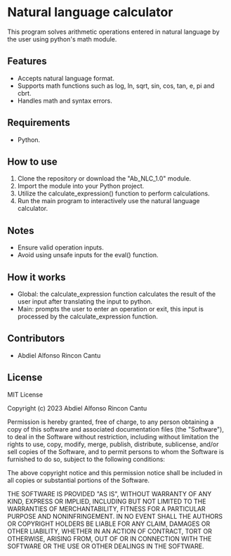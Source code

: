 # Natural language calculator #
This program solves arithmetic operations entered in natural language by the user using python's math module.  

## **Features** ##  
- Accepts natural language format.
- Supports math functions such as log, ln, sqrt, sin, cos, tan, e, pi and cbrt.
- Handles math and syntax errors.

## Requirements ##
- Python.

## **How to use** ##  
1. Clone the repository or download the "Ab_NLC_1.0" module.
2. Import the module into your Python project.
3. Utilize the calculate_expression() function to perform calculations.
4. Run the main program to interactively use the natural language calculator.

## **Notes** ##  
- Ensure valid operation inputs.
- Avoid using unsafe inputs for the eval() function.

## **How it works** ##  
- Global: the calculate_expression function calculates the result of the user input after translating the input to python.
- Main: prompts the user to enter an operation or exit, this input is processed by the calculate_expression function.

## **Contributors** ##  
- Abdiel Alfonso Rincon Cantu

## **License** ##  
MIT License

Copyright (c) 2023 Abdiel Alfonso Rincon Cantu

Permission is hereby granted, free of charge, to any person obtaining a copy
of this software and associated documentation files (the "Software"), to deal
in the Software without restriction, including without limitation the rights
to use, copy, modify, merge, publish, distribute, sublicense, and/or sell
copies of the Software, and to permit persons to whom the Software is
furnished to do so, subject to the following conditions:

The above copyright notice and this permission notice shall be included in all
copies or substantial portions of the Software.

THE SOFTWARE IS PROVIDED "AS IS", WITHOUT WARRANTY OF ANY KIND, EXPRESS OR
IMPLIED, INCLUDING BUT NOT LIMITED TO THE WARRANTIES OF MERCHANTABILITY,
FITNESS FOR A PARTICULAR PURPOSE AND NONINFRINGEMENT. IN NO EVENT SHALL THE
AUTHORS OR COPYRIGHT HOLDERS BE LIABLE FOR ANY CLAIM, DAMAGES OR OTHER
LIABILITY, WHETHER IN AN ACTION OF CONTRACT, TORT OR OTHERWISE, ARISING FROM,
OUT OF OR IN CONNECTION WITH THE SOFTWARE OR THE USE OR OTHER DEALINGS IN THE
SOFTWARE.
